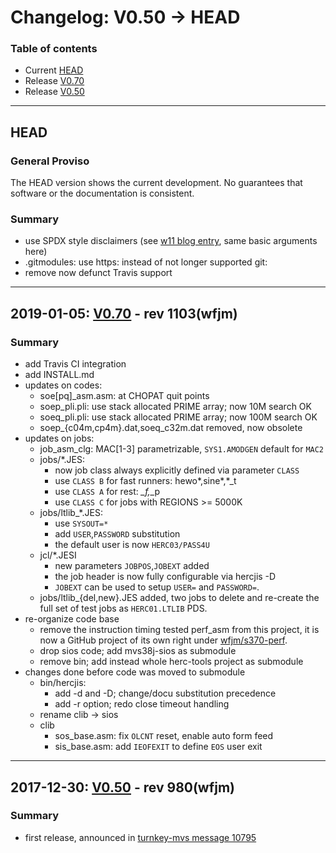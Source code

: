 # Changelog: V0.50 -> HEAD

### Table of contents
- Current [HEAD](#user-content-head)
- Release [V0.70](#user-content-V0.70)
- Release [V0.50](#user-content-V0.50)

<!-- --------------------------------------------------------------------- -->
---
## <a id="head">HEAD</a>
### General Proviso
The HEAD version shows the current development. No guarantees that software or
the documentation is consistent.

### Summary
- use SPDX style disclaimers (see [w11 blog entry](https://wfjm.github.io/blogs/w11/2019-07-21-spdx.html), same basic arguments here)
- .gitmodules: use https: instead of not longer supported git:
- remove now defunct Travis support

<!-- --------------------------------------------------------------------- -->
---
## <a id="V0.70">2019-01-05: [V0.70](https://github.com/wfjm/mvs38j-langtest/releases/tag/V0.70) - rev 1103(wfjm)</a>

### Summary

- add Travis CI integration
- add INSTALL.md
- updates on codes:
  - soe[pq]_asm.asm: at CHOPAT quit points
  - soep_pli.pli: use stack allocated PRIME array; now 10M search OK
  - soeq_pli.pli: use stack allocated PRIME array; now 100M search OK
  - soep_{c04m,cp4m}.dat,soeq_c32m.dat removed, now obsolete
- updates on jobs:
  - job_asm_clg: MAC[1-3] parametrizable, `SYS1.AMODGEN` default for `MAC2`
  - jobs/*.JES:
    - now job class always explicitly defined via parameter `CLASS`
    - use `CLASS B` for fast runners: hewo*,sine*,*_t
    - use `CLASS A` for rest: *_f,*_p
    - use `CLASS C` for jobs with REGIONS >= 5000K
  - jobs/ltlib_*.JES:
    - use `SYSOUT=*`
    - add `USER`,`PASSWORD` substitution
    - the default user is now `HERC03/PASS4U`
  - jcl/*.JESI
    - new parameters `JOBPOS`,`JOBEXT` added
    - the job header is now fully configurable via hercjis -D
    - `JOBEXT` can be used to setup `USER=` and `PASSWORD=`.
  - jobs/ltlib_{del,new}.JES added, two jobs to delete and re-create the full
    set of test jobs as `HERC01.LTLIB` PDS.
- re-organize code base
  - remove the instruction timing tested perf_asm from this project, it is now a
    GitHub project of its own right under
    [wfjm/s370-perf](https://github.com/wfjm/s370-perf).
  - drop sios code; add mvs38j-sios as submodule
  - remove bin; add instead whole herc-tools project as submodule
- changes done before code was moved to submodule
  - bin/hercjis:
    - add -d and -D; change/docu substitution precedence
    - add -r option; redo close timeout handling
  - rename clib -> sios
  - clib
    - sos_base.asm: fix `OLCNT` reset, enable auto form feed
    - sis_base.asm: add `IEOFEXIT` to define `EOS` user exit

<!-- --------------------------------------------------------------------- -->
---
## <a id="V0.50">2017-12-30: [V0.50](https://github.com/wfjm/mvs38j-langtest/releases/tag/V0.50) - rev 980(wfjm)</a>

### Summary
- first release, announced in [turnkey-mvs message 10795](https://groups.yahoo.com/neo/groups/turnkey-mvs/conversations/messages/10795)
